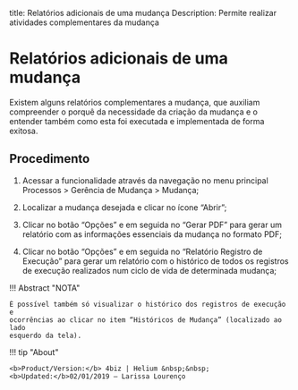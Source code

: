 title: Relatórios adicionais de uma mudança
Description: Permite realizar atividades complementares da mudança
# Relatórios adicionais de uma mudança

Existem alguns relatórios complementares a mudança, que auxiliam compreender o porquê da necessidade da criação da mudança e o entender também como esta foi executada e implementada de forma exitosa.

Procedimento
------------

1.  Acessar a funcionalidade através da navegação no menu principal Processos \>
    Gerência de Mudança \> Mudança;

2.  Localizar a mudança desejada e clicar no ícone “Abrir”;

3.  Clicar no botão “Opções” e em seguida no “Gerar PDF” para gerar um relatório
    com as informações essenciais da mudança no formato PDF;

4.  Clicar no botão “Opções” e em seguida no “Relatório Registro de Execução”
    para gerar um relatório com o histórico de todos os registros de execução
    realizados num ciclo de vida de determinada mudança;

!!! Abstract "NOTA"

    É possível também só visualizar o histórico dos registros de execução e
    ocorrências ao clicar no item “Históricos de Mudança” (localizado ao lado
    esquerdo da tela).

!!! tip "About"

    <b>Product/Version:</b> 4biz | Helium &nbsp;&nbsp;
    <b>Updated:</b>02/01/2019 – Larissa Lourenço
